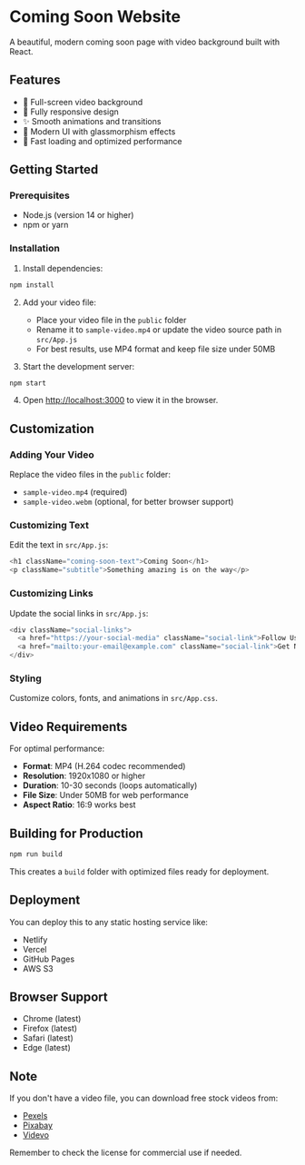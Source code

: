 # Coming Soon Website

A beautiful, modern coming soon page with video background built with React.

## Features

- 🎥 Full-screen video background
- 📱 Fully responsive design
- ✨ Smooth animations and transitions
- 🎨 Modern UI with glassmorphism effects
- 🚀 Fast loading and optimized performance

## Getting Started

### Prerequisites

- Node.js (version 14 or higher)
- npm or yarn

### Installation

1. Install dependencies:
```bash
npm install
```

2. Add your video file:
   - Place your video file in the `public` folder
   - Rename it to `sample-video.mp4` or update the video source path in `src/App.js`
   - For best results, use MP4 format and keep file size under 50MB

3. Start the development server:
```bash
npm start
```

4. Open [http://localhost:3000](http://localhost:3000) to view it in the browser.

## Customization

### Adding Your Video

Replace the video files in the `public` folder:
- `sample-video.mp4` (required)
- `sample-video.webm` (optional, for better browser support)

### Customizing Text

Edit the text in `src/App.js`:
```javascript
<h1 className="coming-soon-text">Coming Soon</h1>
<p className="subtitle">Something amazing is on the way</p>
```

### Customizing Links

Update the social links in `src/App.js`:
```javascript
<div className="social-links">
  <a href="https://your-social-media" className="social-link">Follow Us</a>
  <a href="mailto:your-email@example.com" className="social-link">Get Notified</a>
</div>
```

### Styling

Customize colors, fonts, and animations in `src/App.css`.

## Video Requirements

For optimal performance:
- **Format**: MP4 (H.264 codec recommended)
- **Resolution**: 1920x1080 or higher
- **Duration**: 10-30 seconds (loops automatically)
- **File Size**: Under 50MB for web performance
- **Aspect Ratio**: 16:9 works best

## Building for Production

```bash
npm run build
```

This creates a `build` folder with optimized files ready for deployment.

## Deployment

You can deploy this to any static hosting service like:
- Netlify
- Vercel
- GitHub Pages
- AWS S3

## Browser Support

- Chrome (latest)
- Firefox (latest)
- Safari (latest)
- Edge (latest)

## Note

If you don't have a video file, you can download free stock videos from:
- [Pexels](https://www.pexels.com/videos/)
- [Pixabay](https://pixabay.com/videos/)
- [Videvo](https://www.videvo.net/)

Remember to check the license for commercial use if needed. 